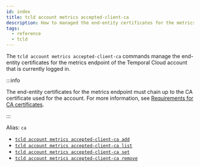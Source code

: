 ```yaml
---
id: index
title: tcld account metrics accepted-client-ca
description: How to managed the end-entity certificates for the metrics endpoint of a Temporal Cloud account using tcld.
tags:
  - reference
  - tcld
---
```


The `tcld account metrics accepted-client-ca` commands manage the end-entity certificates for the metrics endpoint of the Temporal Cloud account that is currently logged in.

:::info

The end-entity certificates for the metrics endpoint must chain up to the CA certificate used for the account. For more information, see [Requirements for CA certificates](/cloud/how-to-manage-certificates-in-temporal-cloud#requirements-for-ca-certificates).

:::

Alias: `ca`

- [`tcld account metrics accepted-client-ca add`](/cloud/tcld/account/metrics/accepted-client-ca/add)
- [`tcld account metrics accepted-client-ca list`](/cloud/tcld/account/metrics/accepted-client-ca/list)
- [`tcld account metrics accepted-client-ca set`](/cloud/tcld/account/metrics/accepted-client-ca/set)
- [`tcld account metrics accepted-client-ca remove`](/cloud/tcld/account/metrics/accepted-client-ca/remove)
